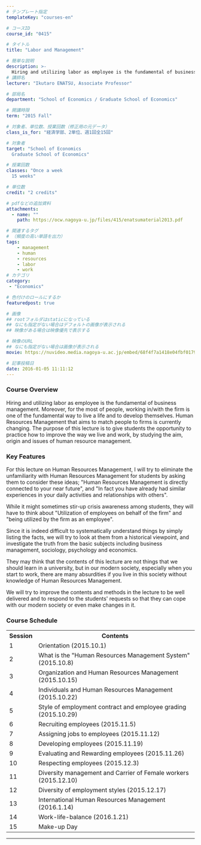 ```yaml
---
# テンプレート指定
templateKey: "courses-en"

# コースID
course_id: "0415"

# タイトル
title: "Labor and Management"

# 簡単な説明
description: >-
  Hiring and utilizing labor as employee is the fundamental of business management. Moreover, for the most of people, working in/with the firm is one of the fundamental way to live a life and to deve ....
# 講師名
lecturer: "Ikutaro ENATSU, Associate Professor"

# 部局名
department: "School of Economics / Graduate School of Economics"

# 開講時限
term: "2015	Fall"

# 対象者、単位数、授業回数（修正用の元データ）
class_is_for: "経済学部、2単位、週1回全15回"

# 対象者
target: "School of Economics
  Graduate School of Economics"

# 授業回数
classes: "Once a week
  15 weeks"

# 単位数
credit: "2 credits"

# pdfなどの追加資料
attachments:
  - name: "" 
    path: https://ocw.nagoya-u.jp/files/415/enatsumaterial2013.pdf

# 関連するタグ
# （頻度の高い単語を出力）
tags:
    - management
    - human
    - resources
    - labor
    - work
# カテゴリ
category:
 - "Economics"

# 色付けのロールにするか
featuredpost: true

# 画像
## rootフォルダはstaticになっている
## なにも指定がない場合はデフォルトの画像が表示される
## 映像がある場合は映像優先で表示する

# 映像のURL
## なにも指定がない場合は画像が表示される
movie: https://nuvideo.media.nagoya-u.ac.jp/embed/68f4f7a1418e04fbf017968eccb0fdc7ec0eeab9

# 記事投稿日
date: 2016-01-05 11:11:12
---
```


### Course Overview

Hiring and utilizing labor as employee is the fundamental of business management. Moreover, for the most of people, working in/with the firm is one of the fundamental way to live a life and to develop themselves. Human Resources Management that aims to match people to firms is currently changing. The purpose of this lecture is to give students the opportunity to practice how to improve the way we live and work, by studying the aim, origin and issues of human resource management.

### Key Features

For this lecture on Human Resources Management, I will try to eliminate the unfamiliarity with Human Resources Management for students by asking them to consider these ideas; "Human Resources Management is directly connected to your near future", and "In fact you have already had similar experiences in your daily activities and relationships with others".

While it might sometimes stir-up crisis awareness among students, they will have to think about "Utilization of employees on behalf of the firm" and "being utilized by the firm as an employee".

Since it is indeed difficult to systematically understand things by simply listing the facts, we will try to look at them from a historical viewpoint, and investigate the truth from the basic subjects including business management, sociology, psychology and economics.

They may think that the contents of this lecture are not things that we should learn in a university, but in our modern society, especially when you start to work, there are many absurdities if you live in this society without knowledge of Human Resources Management.

We will try to improve the contents and methods in the lecture to be well delivered and to respond to the students' requests so that they can cope with our modern society or even make changes in it.

<h3>Course Schedule</h3>
<table class="basic" width="455">
<tr>
<th width="20" class="center">Session</th>
<th width="435" class="center">Contents</th>
</tr>
<tr>
<td width="20" class="center">1</td>
<td width="435">Orientation (2015.10.1)</td>
</tr>
<tr>
<td width="20" class="center">2</td>
<td width="435">What is the &quot;Human Resources Management System&quot; (2015.10.8)</td>
</tr>
<tr>
<td width="20" class="center">3</td>
<td width="435">Organization and Human Resources Management (2015.10.15)</td>
</tr>
<tr>
<td width="20" class="center">4</td>
<td width="435">Individuals and Human Resources Management (2015.10.22)</td>
</tr>
<tr>
<td width="20" class="center">5</td>
<td width="435">Style of employment contract and employee grading (2015.10.29)</td>
</tr>
<tr>
<td width="20" class="center">6</td>
<td width="435">Recruiting employees (2015.11.5)</td>
</tr>
<tr>
<td width="20" class="center">7</td>
<td width="435">Assigning jobs to employees (2015.11.12)</td>
</tr>
<tr>
<td width="20" class="center">8</td>
<td width="435">Developing employees (2015.11.19)</td>
</tr>
<tr>
<td width="20" class="center">9</td>
<td width="435">Evaluating and Rewarding employees (2015.11.26)</td>
</tr>
<tr>
<td width="20" class="center">10</td>
<td width="435">Respecting employees (2015.12.3)</td>
</tr>
<tr>
<td width="20" class="center">11</td>
<td width="435">Diversity management and Carrier of Female workers (2015.12.10)</td>
</tr>
<tr>
<td width="20" class="center">12</td>
<td width="435">Diversity of employment styles (2015.12.17)</td>
</tr>
<tr>
<td width="20" class="center">13</td>
<td width="435">International Human Resources Management (2016.1.14)</td>
</tr>
<tr>
<td width="20" class="center">14</td>
<td width="435">Work-life-balance (2016.1.21)</td>
</tr>
<tr>
<td width="20" class="center">15</td>
<td width="435">Make-up Day</td>
</tr></table>

---
